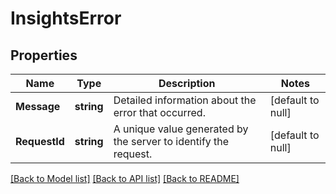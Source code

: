 # InsightsError

## Properties
Name | Type | Description | Notes
------------ | ------------- | ------------- | -------------
**Message** | **string** | Detailed information about the error that occurred. | [default to null]
**RequestId** | **string** | A unique value generated by the server to identify the request. | [default to null]

[[Back to Model list]](../README.md#documentation-for-models) [[Back to API list]](../README.md#documentation-for-api-endpoints) [[Back to README]](../README.md)

